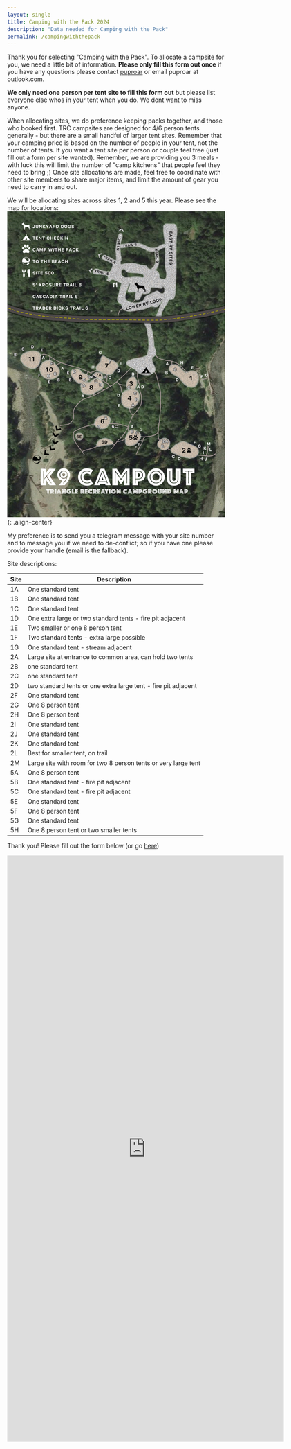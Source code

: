 ```yaml
---
layout: single
title: Camping with the Pack 2024
description: "Data needed for Camping with the Pack"
permalink: /campingwiththepack
---
```

Thank you for selecting "Camping with the Pack". To allocate a campsite for you, we need a little bit of information.
**Please only fill this form out once** if you have any questions please contact [puproar](https://t.me/puproar) or email puproar at outlook.com.

**We only need one person per tent site to fill this form out** but please list everyone else whos in your tent when you do. We dont want to miss anyone.

When allocating sites, we do preference keeping packs together, and those who booked first. TRC campsites are designed for 4/6 person tents generally - but there are a small handful of larger tent sites. Remember that your camping price is based on the number of people in your tent, not the number of tents. If you want a tent site per person or couple feel free (just fill out a form per site wanted).  Remember, we are providing you 3 meals - with luck this will limit the number of "camp kitchens" that people feel they need to bring ;) Once site allocations are made, feel free to coordinate with other site members to share major items, and limit the amount of gear you need to carry in and out. 

We will be allocating sites across sites 1, 2 and 5 this year.  Please see the map for locations:
![image-center](/assets/images/k9_campout_map.png){: .align-center}

My preference is to send you a telegram message with your site number and to message you if we need to de-conflict; so if you have one please provide your handle (email is the fallback).

Site descriptions:

Site | Description
---|---
1A | One standard tent
1B | One standard tent
1C | One standard tent
1D | One extra large or two standard tents - fire pit adjacent
1E | Two smaller or one 8 person tent
1F | Two standard tents -  extra large possible
1G | One standard tent - stream adjacent
2A | Large site at entrance to common area, can hold two tents
2B | one standard tent
2C | one standard tent
2D | two standard tents or one extra large tent - fire pit adjacent
2F | One standard tent
2G | One 8 person tent
2H | One 8 person tent
2I | One standard tent
2J | One standard tent
2K | One standard tent
2L | Best for smaller tent, on trail
2M | Large site with room for two 8 person tents or very large tent
5A | One 8 person tent
5B | One standard tent - fire pit adjacent
5C | One standard tent - fire pit adjacent
5E | One standard tent
5F | One 8 person tent
5G | One standard tent
5H | One 8 person tent or two smaller tents

Thank you! Please fill out the form below (or go [here](https://forms.gle/ZkycrP1tsjQfNnWw5))

<iframe src="https://docs.google.com/forms/d/e/1FAIpQLSdNX8a0BdyzjHjRLCeUI7k9EsMJ1uJxzUfpFGmrpjYLIErIBQ/viewform?embedded=true" width="640" height="1354" frameborder="0" marginheight="0" marginwidth="0">Loading…</iframe>